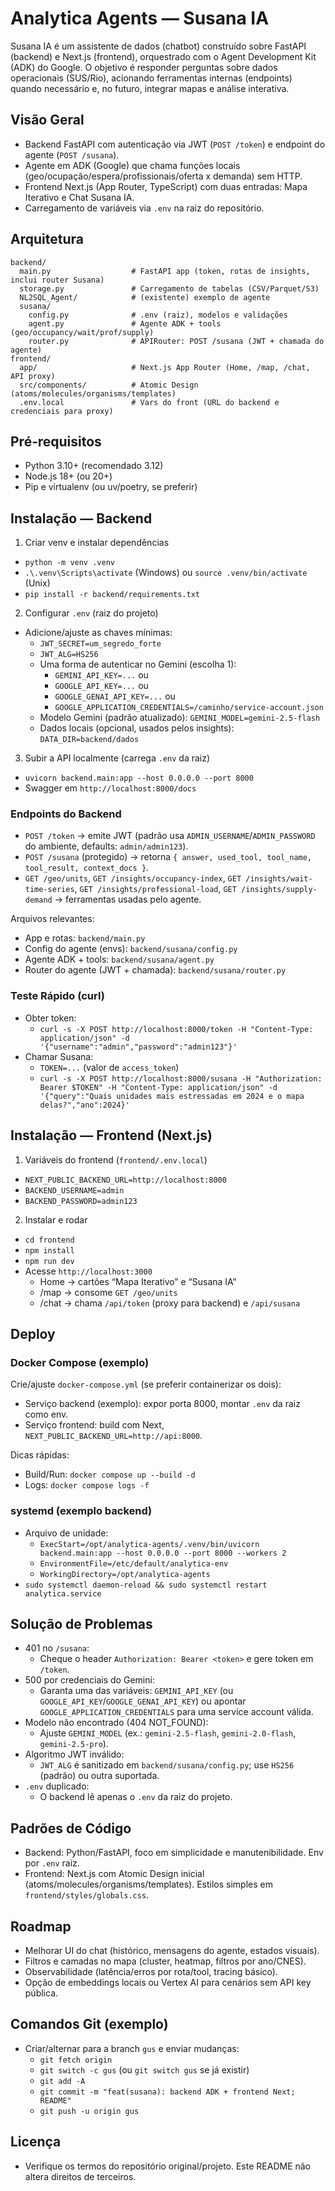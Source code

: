 # Analytica Agents — Susana IA

Susana IA é um assistente de dados (chatbot) construído sobre FastAPI (backend) e Next.js (frontend), orquestrado com o Agent Development Kit (ADK) do Google. O objetivo é responder perguntas sobre dados operacionais (SUS/Rio), acionando ferramentas internas (endpoints) quando necessário e, no futuro, integrar mapas e análise interativa.

## Visão Geral

- Backend FastAPI com autenticação via JWT (`POST /token`) e endpoint do agente (`POST /susana`).
- Agente em ADK (Google) que chama funções locais (geo/ocupação/espera/profissionais/oferta x demanda) sem HTTP.
- Frontend Next.js (App Router, TypeScript) com duas entradas: Mapa Iterativo e Chat Susana IA.
- Carregamento de variáveis via `.env` na raiz do repositório.

## Arquitetura

```
backend/
  main.py                  # FastAPI app (token, rotas de insights, inclui router Susana)
  storage.py               # Carregamento de tabelas (CSV/Parquet/S3)
  NL2SQL_Agent/            # (existente) exemplo de agente
  susana/
    config.py              # .env (raiz), modelos e validações
    agent.py               # Agente ADK + tools (geo/occupancy/wait/prof/supply)
    router.py              # APIRouter: POST /susana (JWT + chamada do agente)
frontend/
  app/                     # Next.js App Router (Home, /map, /chat, API proxy)
  src/components/          # Atomic Design (atoms/molecules/organisms/templates)
  .env.local               # Vars do front (URL do backend e credenciais para proxy)
```

## Pré‑requisitos

- Python 3.10+ (recomendado 3.12)
- Node.js 18+ (ou 20+)
- Pip e virtualenv (ou uv/poetry, se preferir)

## Instalação — Backend

1) Criar venv e instalar dependências
- `python -m venv .venv`
- `.\.venv\Scripts\activate` (Windows) ou `source .venv/bin/activate` (Unix)
- `pip install -r backend/requirements.txt`

2) Configurar `.env` (raiz do projeto)
- Adicione/ajuste as chaves mínimas:
  - `JWT_SECRET=um_segredo_forte`
  - `JWT_ALG=HS256`
  - Uma forma de autenticar no Gemini (escolha 1):
    - `GEMINI_API_KEY=...` ou
    - `GOOGLE_API_KEY=...` ou
    - `GOOGLE_GENAI_API_KEY=...` ou
    - `GOOGLE_APPLICATION_CREDENTIALS=/caminho/service-account.json`
  - Modelo Gemini (padrão atualizado): `GEMINI_MODEL=gemini-2.5-flash`
  - Dados locais (opcional, usados pelos insights): `DATA_DIR=backend/dados`

3) Subir a API localmente (carrega `.env` da raiz)
- `uvicorn backend.main:app --host 0.0.0.0 --port 8000`
- Swagger em `http://localhost:8000/docs`

### Endpoints do Backend

- `POST /token` → emite JWT (padrão usa `ADMIN_USERNAME`/`ADMIN_PASSWORD` do ambiente, defaults: `admin/admin123`).
- `POST /susana` (protegido) → retorna `{ answer, used_tool, tool_name, tool_result, context_docs }`.
- `GET /geo/units`, `GET /insights/occupancy-index`, `GET /insights/wait-time-series`, `GET /insights/professional-load`, `GET /insights/supply-demand` → ferramentas usadas pelo agente.

Arquivos relevantes:
- App e rotas: `backend/main.py`
- Config do agente (envs): `backend/susana/config.py`
- Agente ADK + tools: `backend/susana/agent.py`
- Router do agente (JWT + chamada): `backend/susana/router.py`

### Teste Rápido (curl)

- Obter token:
  - `curl -s -X POST http://localhost:8000/token -H "Content-Type: application/json" -d '{"username":"admin","password":"admin123"}'`
- Chamar Susana:
  - `TOKEN=...` (valor de `access_token`)
  - `curl -s -X POST http://localhost:8000/susana -H "Authorization: Bearer $TOKEN" -H "Content-Type: application/json" -d '{"query":"Quais unidades mais estressadas em 2024 e o mapa delas?","ano":2024}'`

## Instalação — Frontend (Next.js)

1) Variáveis do frontend (`frontend/.env.local`)
- `NEXT_PUBLIC_BACKEND_URL=http://localhost:8000`
- `BACKEND_USERNAME=admin`
- `BACKEND_PASSWORD=admin123`

2) Instalar e rodar
- `cd frontend`
- `npm install`
- `npm run dev`
- Acesse `http://localhost:3000`
  - Home → cartões “Mapa Iterativo” e “Susana IA”
  - /map → consome `GET /geo/units`
  - /chat → chama `/api/token` (proxy para backend) e `/api/susana`

## Deploy

### Docker Compose (exemplo)

Crie/ajuste `docker-compose.yml` (se preferir containerizar os dois):

- Serviço backend (exemplo): expor porta 8000, montar `.env` da raiz como env.
- Serviço frontend: build com Next, `NEXT_PUBLIC_BACKEND_URL=http://api:8000`.

Dicas rápidas:
- Build/Run: `docker compose up --build -d`
- Logs: `docker compose logs -f`

### systemd (exemplo backend)

- Arquivo de unidade:
  - `ExecStart=/opt/analytica-agents/.venv/bin/uvicorn backend.main:app --host 0.0.0.0 --port 8000 --workers 2`
  - `EnvironmentFile=/etc/default/analytica-env`
  - `WorkingDirectory=/opt/analytica-agents`
- `sudo systemctl daemon-reload && sudo systemctl restart analytica.service`

## Solução de Problemas

- 401 no `/susana`:
  - Cheque o header `Authorization: Bearer <token>` e gere token em `/token`.
- 500 por credenciais do Gemini:
  - Garanta uma das variáveis: `GEMINI_API_KEY` (ou `GOOGLE_API_KEY`/`GOOGLE_GENAI_API_KEY`) ou apontar `GOOGLE_APPLICATION_CREDENTIALS` para uma service account válida.
- Modelo não encontrado (404 NOT_FOUND):
  - Ajuste `GEMINI_MODEL` (ex.: `gemini-2.5-flash`, `gemini-2.0-flash`, `gemini-2.5-pro`).
- Algoritmo JWT inválido:
  - `JWT_ALG` é sanitizado em `backend/susana/config.py`; use `HS256` (padrão) ou outra suportada.
- `.env` duplicado:
  - O backend lê apenas o `.env` da raiz do projeto.

## Padrões de Código

- Backend: Python/FastAPI, foco em simplicidade e manutenibilidade. Env por `.env` raiz.
- Frontend: Next.js com Atomic Design inicial (atoms/molecules/organisms/templates). Estilos simples em `frontend/styles/globals.css`.

## Roadmap

- Melhorar UI do chat (histórico, mensagens do agente, estados visuais).
- Filtros e camadas no mapa (cluster, heatmap, filtros por ano/CNES).
- Observabilidade (latência/erros por rota/tool, tracing básico).
- Opção de embeddings locais ou Vertex AI para cenários sem API key pública.

## Comandos Git (exemplo)

- Criar/alternar para a branch `gus` e enviar mudanças:
  - `git fetch origin`
  - `git switch -c gus` (ou `git switch gus` se já existir)
  - `git add -A`
  - `git commit -m "feat(susana): backend ADK + frontend Next; README"`
  - `git push -u origin gus`

## Licença

- Verifique os termos do repositório original/projeto. Este README não altera direitos de terceiros.

